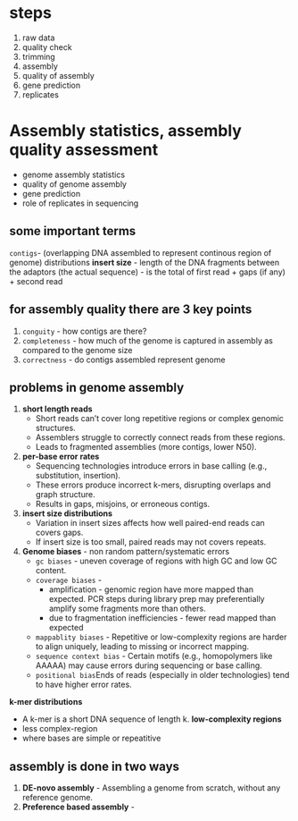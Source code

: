 # steps 
1. raw data
2. quality check
3. trimming
4. assembly
5. quality of assembly
6. gene prediction
7. replicates
# Assembly statistics, assembly quality assessment
* genome assembly statistics
* quality of genome assembly
* gene prediction
* role of replicates in sequencing
## some important terms
`contigs`- (overlapping DNA assembled to represent continous region of genome)
 distributions 
**insert size** - length of the DNA fragments between the adaptors (the actual sequence) 
                - is the total of first read + gaps (if any) + second read
## for assembly quality there are 3 key points
1. `conguity` -  how contigs are there?
2. `completeness` - how much of the genome is captured in assembly as compared to the genome size
3. `correctness` -  do contigs assembled represent genome

## problems in genome assembly
1. **short length reads**
   - Short reads can’t cover long repetitive regions or complex genomic structures.
   - Assemblers struggle to correctly connect reads from these regions.
   - Leads to fragmented assemblies (more contigs, lower N50).
2. **per-base error rates**
   - Sequencing technologies introduce errors in base calling (e.g., substitution, insertion).
   - These errors produce incorrect k-mers, disrupting overlaps and graph structure.
   - Results in gaps, misjoins, or erroneous contigs.
3. **insert size distributions**
   - Variation in insert sizes affects how well paired-end reads can covers gaps.
   - If insert size is too small, paired reads may not covers repeats.
4. **Genome biases** - non random pattern/systematic errors
   - `gc biases` - uneven coverage of regions with high GC and low GC content.
   - `coverage biases` -
       * amplification - genomic region have more mapped than expected.	PCR steps during library prep may preferentially amplify some fragments more than others.
       * due to fragmentation inefficiencies - fewer read mapped than expected
   - `mappablity biases` - 	Repetitive or low-complexity regions are harder to align uniquely, leading to missing or incorrect mapping.
   - `sequence context bias` - Certain motifs (e.g., homopolymers like AAAAA) may cause errors during sequencing or base calling.
   - `positional bias`Ends of reads (especially in older technologies) tend to have higher error rates.

**k-mer distributions**
- A k-mer is a short DNA sequence of length k.
**low-complexity regions**
- less complex-region
- where bases are simple or repeatitive

## assembly is done in two ways
1. **DE-novo assembly** - Assembling a genome from scratch, without any reference genome.
2. **Preference based assembly** - 
